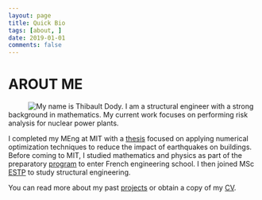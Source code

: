 ```yaml
---
layout: page
title: Quick Bio
tags: [about, ]
date: 2019-01-01
comments: false
---
```

    
# AROUT ME

<figure>
<img style="float:left;" src="https://tdody.github.io/assets/img/Personal.png" style="width:191px;height=313px;">
</figure>
My name is Thibault Dody. I am a structural engineer with a strong background in mathematics. My current work focuses on performing risk analysis for nuclear power plants. 

I completed my MEng at MIT with a [thesis](https://dspace.mit.edu/handle/1721.1/82709) focused on applying numerical optimization techniques to reduce the impact of earthquakes on buildings. Before coming to MIT, I studied mathematics and physics as part of the preparatory [program](https://en.wikipedia.org/wiki/Classe_pr%C3%A9paratoire_aux_grandes_%C3%A9coles) to enter French engineering school. I then joined MSc [ESTP](https://www.estp.fr/en) to study structural engineering.

You can read more about my past [projects](https://tdody.github.io/projects/) or obtain a copy of my [CV](http://tdody.github.io/docs/DodyResume.pdf).